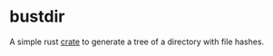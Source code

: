 # bustdir

A simple rust [crate](https://crates.io/crates/bustdir/) to generate a tree of a directory with file hashes.